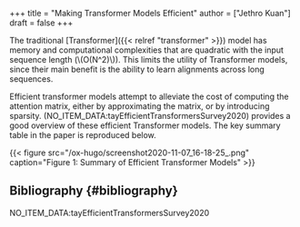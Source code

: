 +++
title = "Making Transformer Models Efficient"
author = ["Jethro Kuan"]
draft = false
+++

The traditional [Transformer]({{< relref "transformer" >}}) model has memory and computational complexities that
are quadratic with the input sequence length (\\(O(N^2)\\)). This limits the utility
of Transformer models, since their main benefit is the ability to learn
alignments across long sequences.

Efficient transformer models attempt to alleviate the cost of computing the
attention matrix, either by approximating the matrix, or by introducing
sparsity. (NO_ITEM_DATA:tayEfficientTransformersSurvey2020) provides a good overview of
these efficient Transformer models. The key summary table in the paper is
reproduced below.

{{< figure src="/ox-hugo/screenshot2020-11-07_16-18-25_.png" caption="Figure 1: Summary of Efficient Transformer Models" >}}

## Bibliography {#bibliography}

NO_ITEM_DATA:tayEfficientTransformersSurvey2020
